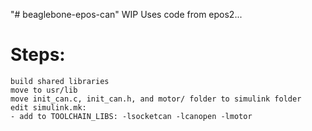"# beaglebone-epos-can" 
WIP
Uses code from epos2...

# Steps:
	build shared libraries
	move to usr/lib
	move init_can.c, init_can.h, and motor/ folder to simulink folder
	edit simulink.mk:
	- add to TOOLCHAIN_LIBS: -lsocketcan -lcanopen -lmotor 
